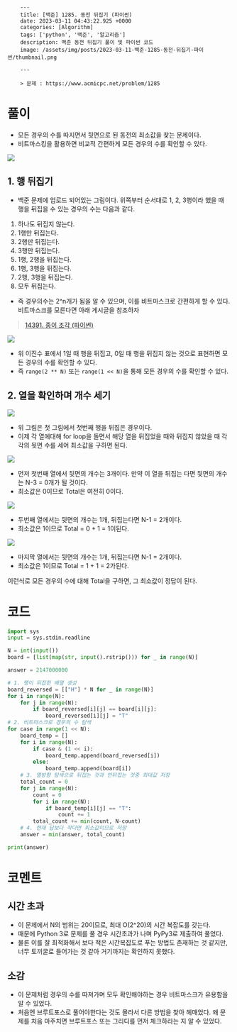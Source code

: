 

        ---
        title: [백준] 1285. 동전 뒤집기 (파이썬)
        date: 2023-03-11 04:43:22.925 +0000
        categories: [Algorithm]
        tags: ['python', '백준', '알고리즘']
        description: 백준 동전 뒤집기 풀이 및 파이썬 코드
        image: /assets/img/posts/2023-03-11-백준-1285-동전-뒤집기-파이썬/thumbnail.png
        
        ---

        > 문제 : https://www.acmicpc.net/problem/1285

# 풀이

- 모든 경우의 수를 따지면서 뒷면으로 된 동전의 최소값을 찾는 문제이다.
- 비트마스킹을 활용하면 비교적 간편하게 모든 경우의 수를 확인할 수 있다.

![](/assets/img/posts/2023-03-11-백준-1285-동전-뒤집기-파이썬/img0.png)

## 1. 행 뒤집기

- 백준 문제에 업로드 되어있는 그림이다. 위쪽부터 순서대로 1, 2, 3행이라 했을 때 행을 뒤집을 수 있는 경우의 수는 다음과 같다.

1. 하나도 뒤집지 않는다.
2. 1행만 뒤집는다.
3. 2행만 뒤집는다.
4. 3행만 뒤집는다.
5. 1행, 2행을 뒤집는다.
6. 1행, 3행을 뒤집는다.
7. 2행, 3행을 뒤집는다.
8. 모두 뒤집는다.

- 즉 경우의수는 2^n개가 됨을 알 수 있으며, 이를 비트마스크로 간편하게 할 수 있다.
비트마스크를 모른다면 아래 게시글을 참조하자

> [14391. 종이 조각 (파이썬)](https://velog.io/@cjkangme/%EB%B0%B1%EC%A4%80-14391.-%EC%A2%85%EC%9D%B4-%EC%A1%B0%EA%B0%81-%ED%8C%8C%EC%9D%B4%EC%8D%AC)

![](/assets/img/posts/2023-03-11-백준-1285-동전-뒤집기-파이썬/img1.png)

- 위 이진수 표에서 1일 때 행을 뒤집고, 0일 때 행을 뒤집지 않는 것으로 표현하면 모든 경우의 수를 확인할 수 있다.
- 즉 `range(2 ** N)` 또는 `range(1 << N)`을 통해 모든 경우의 수를 확인할 수 있다.

## 2. 열을 확인하며 개수 세기

![](/assets/img/posts/2023-03-11-백준-1285-동전-뒤집기-파이썬/img2.png)

- 위 그림은 첫 그림에서 첫번째 행을 뒤집은 경우이다.
- 이제 각 열에대해 for loop을 돌면서 해당 열을 뒤집었을 때와 뒤집지 않았을 때 각각의 뒷면 수를 세어 최소값을 구하면 된다.

![](/assets/img/posts/2023-03-11-백준-1285-동전-뒤집기-파이썬/img3.png)

- 먼저 첫번째 열에서 뒷면의 개수는 3개이다. 만약 이 열을 뒤집는 다면 뒷면의 개수는 N-3 = 0개가 될 것이다. 
- 최소값은 0이므로 Total은 여전히 0이다.

![](/assets/img/posts/2023-03-11-백준-1285-동전-뒤집기-파이썬/img4.png)

- 두번째 열에서는 뒷면의 개수는 1개, 뒤집는다면 N-1 = 2개이다.
- 최소값은 1이므로 Total = 0 + 1 = 1이된다.

![](/assets/img/posts/2023-03-11-백준-1285-동전-뒤집기-파이썬/img5.png)

- 마지막 열에서는 뒷면의 개수는 1개, 뒤집는다면 N-1 = 2개이다.
- 최소값은 1이므로 Total = 1 + 1 = 2가된다.


이런식로 모든 경우의 수에 대해 Total을 구하면, 그 최소값이 정답이 된다.

# 코드

```python
import sys
input = sys.stdin.readline

N = int(input())
board = [list(map(str, input().rstrip())) for _ in range(N)]

answer = 2147000000

# 1. 행이 뒤집힌 배열 생성
board_reversed = [["H"] * N for _ in range(N)]
for i in range(N):
    for j in range(N):
        if board_reversed[i][j] == board[i][j]:
            board_reversed[i][j] = "T"
# 2. 비트마스크로 경우의 수 탐색
for case in range(1 << N):
    board_temp = []
    for i in range(N):
        if case & (1 << i):
            board_temp.append(board_reversed[i])
        else:
            board_temp.append(board[i])
    # 3. 열방향 탐색으로 뒤집는 것과 안뒤집는 것중 최대값 저장
    total_count = 0
    for j in range(N):
        count = 0
        for i in range(N):
            if board_temp[i][j] == "T":
                count += 1
        total_count += min(count, N-count)
    # 4. 현재 답보다 작다면 최소값이므로 저장
    answer = min(answer, total_count)

print(answer)
```

# 코멘트

## 시간 초과

- 이 문제에서 N의 범위는 20이므로, 최대 O(2^20)의 시간 복잡도를 갖는다.
- 때문에 Python 3로 문제를 풀 경우 시간초과가 나며 PyPy3로 제출하여 풀었다.
- 물론 이를 잘 최적화해서 보다 적은 시간복잡도로 푸는 방법도 존재하는 것 같지만, 너무 토끼굴로 들어가는 것 같아 거기까지는 확인하지 못했다.

## 소감

- 이 문제처럼 경우의 수를 따져가며 모두 확인해야하는 경우 비트마스크가 유용함을 알 수 있었다.
- 처음엔 브루트포스로 풀어야한다는 것도 몰라서 다른 방법을 찾아 헤매었다. 왜 문제를 처음 마주치면 브루트포스 또는 그리디를 먼저 체크하라는 지 알 수 있었다.

        